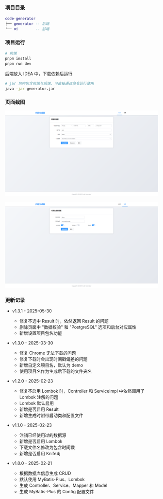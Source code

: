 ### 项目目录

``` lua
code-generator
├── generator -- 后端
└── ui        -- 前端
```

### 项目运行

```bash
# 前端
pnpm install
pnpm run dev
```

后端放入 IDEA 中，下载依赖后运行

```bash
# jar 包内包含前端与后端，可直接通过命令运行使用
java -jar generator.jar
```

### 页面截图

![image-20250530175715622](README.assets/image-20250530175715622.png)

![image-20250530175657610](README.assets/image-20250530175657610.png)

### 更新记录

- v1.3.1 - 2025-05-30
  - 修复不选中 Result 时，依然返回 Result 的问题
  - 删除页面中 "数据校验" 和 "PostgreSQL" 选项和后台对应属性
  - 新增设置项目包名功能

 - v1.3.0 - 2025-03-30
   - 修复 Chrome 无法下载的问题
   - 修复下载时会出现时间戳偏差的问题
   - 新增自定义项目名，默认为 demo
   - 使用项目名作为生成后下载的文件夹名
 - v1.2.0 - 2025-02-23
   - 修复不启用 Lombok 时，Controller 和 ServiceImpl 中依然调用了 Lombok 注解的问题
   - Lombok 默认启用
   - 新增是否启用 Result
   - 新增生成时附带启动类和配置文件
 - v1.1.0 - 2025-02-23
   - 注销已经使用过的数据源
   - 新增是否启用 Lombok
   - 下载文件名修改为包含时间戳
   - 新增是否启用 Knife4j
 - v1.0.0 - 2025-02-21
   - 根据数据库信息生成 CRUD
   - 默认使用 MyBatis-Plus、Lombok
   - 生成 Controller、Service、Mapper 和 Model
   - 生成 MyBatis-Plus 的 Config 配置文件